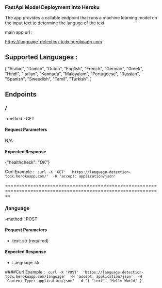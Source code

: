 ### FastApi Model Deployment into Heroku 
The app provides a callable endpoint that runs a machine learning model on the input text to determine the languge of the text


main app url : 

https://language-detection-tcdx.herokuapp.com


## Supported Languages : 
[
    "Arabic",
    "Danish",
    "Dutch",
    "English",
    "French",
    "German",
    "Greek",
    "Hindi",
    "Italian",
    "Kannada",
    "Malayalam",
    "Portugeese",
    "Russian",
    "Spanish",
    "Sweedish",
    "Tamil",
    "Turkish",
]

## Endpoints

### /

-method : GET

#### Request Parameters

N/A 

#### Expected Response
{"healthcheck": "OK"}

Curl Example : 
``` curl -X 'GET'  'https://language-detection-tcdx.herokuapp.com/'  -H 'accept: application/json'``` 


==============================================================================================================


### /language

-method : POST

#### Request Parameters

- text: str (required)

#### Expected Response

- Language: str


####Curl Example : 
``` curl -X 'POST'  'https://language-detection-tcdx.herokuapp.com/language'  -H 'accept: application/json'  -H 'Content-Type: application/json'  -d '{ "text": "Hello World" }'``` 
